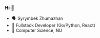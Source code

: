 ### Hi 💨

- 🗣️ Syrymbek Zhumazhan
- 🥋 Fullstack Developer (Go/Python, React)
- 🌱 Computer Science, NU

<!--
Here are some ideas to get you started:

- 🔭 I’m currently working on ...
- 🌱 I’m currently learning ...
- 👯 I’m looking to collaborate on ...
- 🤔 I’m looking for help with ...
- 💬 Ask me about ...
- 📫 How to reach me: ...
- 😄 Pronouns: ...
- ⚡ Fun fact: ...
-->
